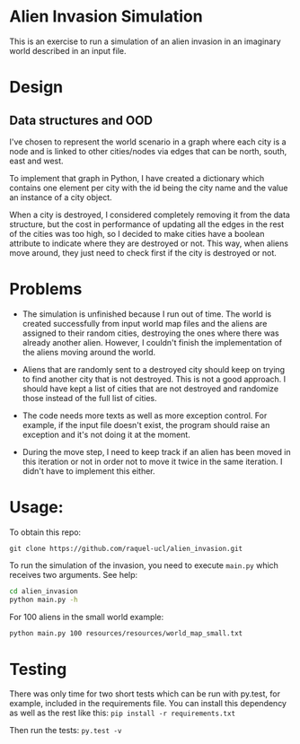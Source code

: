 # Alien Invasion Simulation

This is an exercise to run a simulation of an alien invasion in an imaginary world described in an input file.

# Design

## Data structures and OOD
I've chosen to represent the world scenario in a graph where each city is a node and is linked to other cities/nodes via edges that can be north, south, east and west.

To implement that graph in Python, I have created a dictionary which contains one element per city with the id being the city name and the value an instance of a city object. 

When a city is destroyed, I considered completely removing it from the data structure, but the cost in performance of updating all the edges in the rest of the cities was too high, so I decided to make cities have a boolean attribute to indicate where they are destroyed or not. This way, when aliens move around, they just need to check first if the city is destroyed or not. 


# Problems
* The simulation is unfinished because I run out of time. The world is created successfully from input world map files and the aliens are assigned to their random cities, destroying the ones where there was already another alien. However, I couldn't finish the implementation of the aliens moving around the world. 

* Aliens that are randomly sent to a destroyed city should keep on trying to find another city that is not destroyed. This is not a good approach. I should have kept a list of cities that are not destroyed and randomize those instead of the full list of cities.

* The code needs more texts as well as more exception control. For example, if the input file doesn't exist, the program should raise an exception and it's not doing it at the moment.

* During the move step, I need to keep track if an alien has been moved in this iteration or not in order not to move it twice in the same iteration. I didn't have to implement this either.


# Usage:

To obtain this repo:

`git clone https://github.com/raquel-ucl/alien_invasion.git`

To run the simulation of the invasion, you need to execute `main.py` which receives two arguments. See help:

```bash
cd alien_invasion
python main.py -h
```

For 100 aliens in the small world example:
```bash
python main.py 100 resources/resources/world_map_small.txt
```

# Testing 

There was only time for two short tests which can be run with py.test, for example, included in the requirements file. You can install this dependency as well as the rest like this:
`pip install -r requirements.txt`

Then run the tests:
`py.test -v`

